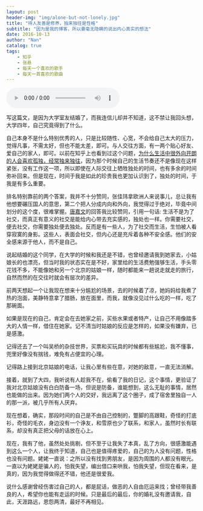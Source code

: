 ```yaml
---
layout: post
header-img: "img/alone-but-not-lonely.jpg"
title: "待人友善是修养，独来独往是性格"
subtitle: "因为是我的博客，所以要毫无隐瞒的说出内心真实的想法"
date: 2016-10-13
author: "Nan"
catalog: true
tags:
    - 知乎
    - 张悬
    - 每天一个喜欢的歌手
    - 每天一首喜欢的歌曲
---
```


<audio src="https://rawgithub.com/mushroommie/loved-songs/master/Zhangxuan-MY-BABY.mp3" autoplay="true" controls="true"></audio>

写这篇文，是因为大学室友结婚了，而我连信儿却并不知道，这不禁让我回头想，大学四年，自己究竟得到了什么。

自己本身不是什么特别优秀的人，只是比较随性、心宽，不会给自己太大的压力，觉得凡事，不需太好，但也不能太差，即可。与人交往方面，有一两个贴心好友、爱自己的家人，即可。以前在知乎上也看到过这个问题，[为什么生活中很外向开朗的人会喜欢孤独，经常独来独往](https://www.zhihu.com/question/24303670)，因为那个时候自己的生活节奏还不是像现在这样紧张，没有工作这一项，所以即使在人际交往上牺牲独处的时间，也有多余的时间弥补回来。但是现在，时间于我是如此的珍贵我也更加认识到了，独处的时间，于我是有多么重要。

排名特别靠前的两个答案，我并不十分赞同，张佳玮拿欧洲人来说事儿，总让我有他想要碾压国人的意思，第二个把人分成内向和外向，我觉得过于绝对，毕竟中间划分的这个度，很难掌握。[唐嘉文](https://www.zhihu.com/people/tang-jia-wen-14)的回答我比较赞同，引用一句话:
    生活不是为了社交，而真正有意义的社交是能给内心带去充实感的，独处也一样。你需要社交，便去社交，你需要独处便去独处。反而是有一些人，为了社交而生活，生怕被人看穿寂寞的身影。这些人，表面会社交，但内心还是充斥着各种不安全感。他们的安全感来源于他人，而不是自己。

说起结婚的这个同学，在大学的时候和我还是不错，也曾经邀请我到她家去，小姑娘长的也漂亮，但当时我的状态实在是不好，家里给的生活费勉强够生活，手头零花钱不多，不能像她和另一个北京的姑娘一样，随时都能来一趟说走就走的旅行，自然而然的在交往时就会有层次的差异。

前两天想起一个让我现在想来十分尴尬的场景，去的时候着了凉，她妈妈给我煮了热的泡面，美静特意拿了腊肠，放在面里，而我，就像没见过什么吃的一样，吃了那碗面。

如果是现在的自己，肯定会在去她家之前，买些水果或者特产，让自己不用像踏多大的人情一样，借住在她家。记不清当时姑娘的反应是怎样的，如果没有嫌弃，已是感激。

记得还去了一个叫吴桥的杂技世界，买票和买玩具的时候都有些尴尬，我不懂事，兜里好像没有揣钱，难免有占便宜的心理。

记得路上接到北京姑娘的电话，让我心里有些在意，对她的敌意，一直无法消解。

接着，就到了大四，我听说有人趁我不在，偷看了我的日记，这个事情，更验证了我对北京姑娘没有白白防备一场，但说是防备，谁能想到，这么无耻的事情，居然也能做的出来。因为她们两个人的交好，我远离了这个圈子，成了宿舍里独自一人的那一派，被几乎所有人厌弃。

现在想着，确实，那段时间的自己是不由自己控制的，蹩脚的高跟鞋，奇怪的打底衫，奇怪的毛衣，身边没有一个诤友，和雪原也少了联系，和家人，虽然时长有联系，却没有真正把父母的话放在心上。

现在，我有了他，虽然处处挑剔，但不至于让我失了本真，乱了方向，很感激能遇到这么一个人，让我终于知道，自己也是值得疼爱的，自己的为人没有问题，性格也没有问题。姥姥一直说：之所以没有找到男朋友，是因为周围的人都没有眼光。一直以为姥姥是骗人的，怕我失望，编出借口来哄我，怕我失望，但现在看来，是真的，因为我觉得做得还不错，他还是很爱我。

说什么感谢曾经伤害过自己的人，都是屁话，做恶的人自由厄运来找；曾经带我善良的人，希望你也能有走运的时候。只是最后的最后，你的婚礼没有邀请我，自此，天涯路远，恩怨两清，最好不再相见。

